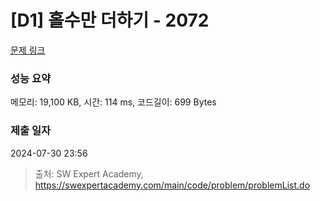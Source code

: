 # [D1] 홀수만 더하기 - 2072 

[문제 링크](https://swexpertacademy.com/main/code/problem/problemDetail.do?contestProbId=AV5QSEhaA5sDFAUq) 

### 성능 요약

메모리: 19,100 KB, 시간: 114 ms, 코드길이: 699 Bytes

### 제출 일자

2024-07-30 23:56



> 출처: SW Expert Academy, https://swexpertacademy.com/main/code/problem/problemList.do